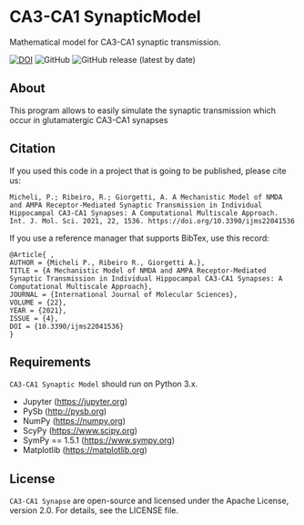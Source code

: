 # CA3-CA1 SynapticModel
Mathematical model for CA3-CA1 synaptic transmission.

[![DOI](https://zenodo.org/badge/330646789.svg)](https://zenodo.org/badge/latestdoi/330646789)
![GitHub](https://img.shields.io/github/license/rribeiro-sci/CA3-CA1_SynapticModel)
![GitHub release (latest by date)](https://img.shields.io/github/v/release/rribeiro-sci/CA3-CA1_SynapticModel)



## About
This program allows to easily simulate the synaptic transmission which occur in glutamatergic CA3-CA1 synapses


## Citation
If you used this code in a project that is going to be published, please cite us:

```
Micheli, P.; Ribeiro, R.; Giorgetti, A. A Mechanistic Model of NMDA and AMPA Receptor-Mediated Synaptic Transmission in Individual Hippocampal CA3-CA1 Synapses: A Computational Multiscale Approach. Int. J. Mol. Sci. 2021, 22, 1536. https://doi.org/10.3390/ijms22041536 
```

If you use a reference manager that supports BibTex, use this record:
```
@Article{ ,
AUTHOR = {Micheli P., Ribeiro R., Giorgetti A.},
TITLE = {A Mechanistic Model of NMDA and AMPA Receptor-Mediated Synaptic Transmission in Individual Hippocampal CA3-CA1 Synapses: A Computational Multiscale Approach},
JOURNAL = {International Journal of Molecular Sciences},
VOLUME = {22},
YEAR = {2021},
ISSUE = {4},
DOI = {10.3390/ijms22041536}
}
```

## Requirements
`CA3-CA1 Synaptic Model` should run on Python 3.x.

  * Jupyter (https://jupyter.org)
* PySb (http://pysb.org)
* NumPy (https://numpy.org)
* ScyPy (https://www.scipy.org)
* SymPy == 1.5.1 (https://www.sympy.org)
* Matplotlib (https://matplotlib.org)


## License
`CA3-CA1 Synapse` are open-source and licensed under the  Apache License, version 2.0.
For details, see the LICENSE file.
